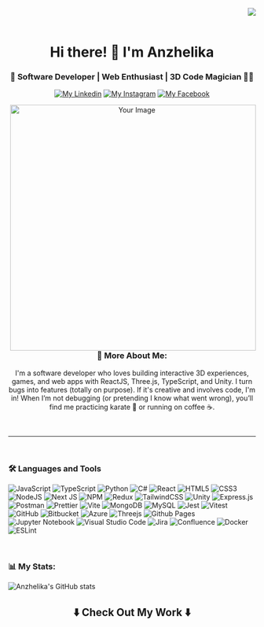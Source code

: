 <img align="right" src="https://komarev.com/ghpvc/?username=a-coderr&style=for-the-badge&color=ff69b4"></br></br>
<div align="center"><h1>Hi there! 👋 I'm Anzhelika</h1>
<h3>🚀 Software Developer | Web Enthusiast | 3D Code Magician 🎩✨</h3>
<p><a href="https://www.linkedin.com/in/anzhelikakostyuk/"><img src="https://img.shields.io/badge/LinkedIn-0077B5?style=for-the-badge&logo=linkedin&logoColor=white" alt="My Linkedin"></a>
  <a href="https://www.instagram.com/a_akcio/?hl=en"><img src="https://img.shields.io/badge/Instagram-E4405F?style=for-the-badge&logo=instagram&logoColor=white" alt="My Instagram"></a>
  <a href="https://www.facebook.com/profile.php?id=100011369881132"><img src="https://img.shields.io/badge/Facebook-1877F2?style=for-the-badge&logo=facebook&logoColor=white" alt="My Facebook"></a></p>
</div>

<div align="center">
  <img src="https://media0.giphy.com/media/v1.Y2lkPTc5MGI3NjExbHFvbTJqeDE0ZWFpNGpyc3N0MGFyM2cxdmVqYW1jbW5lbzduOTkxZiZlcD12MV9pbnRlcm5hbF9naWZfYnlfaWQmY3Q9Zw/2IudUHdI075HL02Pkk/giphy.gif" alt="Your Image" width="500" align="right" style="margin-left: 20px;">
  <br/>
  <br/>
  <br/>
<h3> 👾 More About Me:</h3>
<p>I'm a software developer who loves building interactive 3D experiences, games, and web apps with ReactJS, Three.js, TypeScript, and Unity. I turn bugs into features (totally on purpose). If it's creative and involves code, I'm in! When I’m not debugging (or pretending I know what went wrong), you’ll find me practicing karate 🥋 or running on coffee ☕. </p>
</div>

<br clear="both">

<hr/>

<br/>

### 🛠️ Languages and Tools
![JavaScript](https://img.shields.io/badge/javascript-%23323330.svg?style=for-the-badge&logo=javascript&logoColor=%23F7DF1E)
![TypeScript](https://img.shields.io/badge/typescript-%23007ACC.svg?style=for-the-badge&logo=typescript&logoColor=white)
![Python](https://img.shields.io/badge/python-3670A0?style=for-the-badge&logo=python&logoColor=ffdd54)
![C#](https://img.shields.io/badge/c%23-%23239120.svg?style=for-the-badge&logo=csharp&logoColor=white)
![React](https://img.shields.io/badge/react-%2320232a.svg?style=for-the-badge&logo=react&logoColor=%2361DAFB)
![HTML5](https://img.shields.io/badge/html5-%23E34F26.svg?style=for-the-badge&logo=html5&logoColor=white)
![CSS3](https://img.shields.io/badge/css3-%231572B6.svg?style=for-the-badge&logo=css3&logoColor=white)
![NodeJS](https://img.shields.io/badge/node.js-6DA55F?style=for-the-badge&logo=node.js&logoColor=white)
![Next JS](https://img.shields.io/badge/Next-black?style=for-the-badge&logo=next.js&logoColor=white)
![NPM](https://img.shields.io/badge/NPM-%23CB3837.svg?style=for-the-badge&logo=npm&logoColor=white)
![Redux](https://img.shields.io/badge/redux-%23593d88.svg?style=for-the-badge&logo=redux&logoColor=white)
![TailwindCSS](https://img.shields.io/badge/tailwindcss-%2338B2AC.svg?style=for-the-badge&logo=tailwind-css&logoColor=white)
![Unity](https://img.shields.io/badge/unity-%23000000.svg?style=for-the-badge&logo=unity&logoColor=white)
![Express.js](https://img.shields.io/badge/express.js-%23404d59.svg?style=for-the-badge&logo=express&logoColor=%2361DAFB)
![Postman](https://img.shields.io/badge/Postman-FF6C37?style=for-the-badge&logo=postman&logoColor=white)
![Prettier](https://img.shields.io/badge/prettier-%23F7B93E.svg?style=for-the-badge&logo=prettier&logoColor=black)
![Vite](https://img.shields.io/badge/vite-%23646CFF.svg?style=for-the-badge&logo=vite&logoColor=white)
![MongoDB](https://img.shields.io/badge/MongoDB-%234ea94b.svg?style=for-the-badge&logo=mongodb&logoColor=white)
![MySQL](https://img.shields.io/badge/mysql-4479A1.svg?style=for-the-badge&logo=mysql&logoColor=white)
![Jest](https://img.shields.io/badge/-jest-%23C21325?style=for-the-badge&logo=jest&logoColor=white)
![Vitest](https://img.shields.io/badge/-Vitest-252529?style=for-the-badge&logo=vitest&logoColor=FCC72B)
![GitHub](https://img.shields.io/badge/github-%23121011.svg?style=for-the-badge&logo=github&logoColor=white)
![Bitbucket](https://img.shields.io/badge/bitbucket-%230047B3.svg?style=for-the-badge&logo=bitbucket&logoColor=white)
![Azure](https://img.shields.io/badge/azure-%230072C6.svg?style=for-the-badge&logo=microsoftazure&logoColor=white)
![Threejs](https://img.shields.io/badge/threejs-black?style=for-the-badge&logo=three.js&logoColor=white)
![Github Pages](https://img.shields.io/badge/github%20pages-121013?style=for-the-badge&logo=github&logoColor=white)
![Jupyter Notebook](https://img.shields.io/badge/jupyter-%23FA0F00.svg?style=for-the-badge&logo=jupyter&logoColor=white)
![Visual Studio Code](https://img.shields.io/badge/Visual%20Studio%20Code-0078d7.svg?style=for-the-badge&logo=visual-studio-code&logoColor=white)
![Jira](https://img.shields.io/badge/jira-%230A0FFF.svg?style=for-the-badge&logo=jira&logoColor=white)
![Confluence](https://img.shields.io/badge/confluence-%23172BF4.svg?style=for-the-badge&logo=confluence&logoColor=white)
![Docker](https://img.shields.io/badge/docker-%230db7ed.svg?style=for-the-badge&logo=docker&logoColor=white)
![ESLint](https://img.shields.io/badge/ESLint-4B3263?style=for-the-badge&logo=eslint&logoColor=white)

<br/>

### 📊 My Stats:
![Anzhelika's GitHub stats](https://github-readme-stats.vercel.app/api?username=a-coderr&show_icons=true&theme=algolia)

<h2  align="center">⬇️ Check Out My Work ⬇️ </h2>
